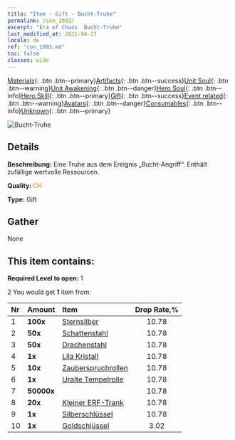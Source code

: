 ```yaml
---
title: "Item - Gift - Bucht-Truhe"
permalink: /con_1093/
excerpt: "Era of Chaos  Bucht-Truhe"
last_modified_at: 2021-04-27
locale: de
ref: "con_1093.md"
toc: false
classes: wide
---
```

 [Materials](/ItemsDE/){: .btn .btn--primary}[Artifacts](/ItemsDE/Artifacts/){: .btn .btn--success}[Unit Soul](/ItemsDE/UnitSoul/){: .btn .btn--warning}[Unit Awakening](/ItemsDE/UnitAwakening/){: .btn .btn--danger}[Hero Soul](/ItemsDE/HeroSoul/){: .btn .btn--info}[Hero Skill](/ItemsDE/HeroSkill/){: .btn .btn--primary}[Gift](/ItemsDE/Gift/){: .btn .btn--success}[Event related](/ItemsDE/Events/){: .btn .btn--warning}[Avatars](/ItemsDE/Avatars/){: .btn .btn--danger}[Consumables](/ItemsDE/Consumables/){: .btn .btn--info}[Unknown](/ItemsDE/Unknown/){: .btn .btn--primary}

 ![Bucht-Truhe](/images/t/i_690021.png)

## Details
 **Beschreibung:** Eine Truhe aus dem Ereignis „Bucht-Angriff“. Enthält zufällige wertvolle Ressourcen.

 **Quality:** <span style="color: #FF8C00">OK</span>

 **Type:** Gift

## Gather

  None

## This item contains:

 **Required Level to open:** 1

 2 You would get **1** item  from:

  | Nr | Amount |     Item    | Drop Rate,% |
  |:---|:-------|:------------|:---------:|
  | 1 |  **100x** | [Sternsilber](/ItemsDE/con_882/) | 10.78 | 
  | 2 |  **50x** | [Schattenstahl](/ItemsDE/con_881/) | 10.78 | 
  | 3 |  **50x** | [Drachenstahl](/ItemsDE/con_880/) | 10.78 | 
  | 4 |  **1x** | [Lila Kristall](/ItemsDE/con_720/) | 10.78 | 
  | 5 |  **10x** | [Zauberspruchrollen](/ItemsDE/con_694/) | 10.78 | 
  | 6 |  **1x** | [Uralte Tempelrolle](/ItemsDE/con_697/) | 10.78 | 
  | 7 |  **50000x** | <i class="fas fa-coins"/> | 10.78 | 
  | 8 |  **20x** | [Kleiner ERF-Trank](/ItemsDE/con_701/) | 10.78 | 
  | 9 |  **1x** | [Silberschlüssel](/ItemsDE/con_693/) | 10.78 | 
  | 10 |  **1x** | [Goldschlüssel](/ItemsDE/con_783/) | 3.02 | 
